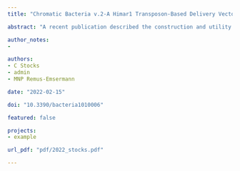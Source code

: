```yaml
---
title: "Chromatic Bacteria v.2-A Himar1 Transposon-Based Delivery Vector to Extend the Host Range of a Toolbox to Fluorescently Tag Bacteria"

abstract: "A recent publication described the construction and utility of a comprehensive “Chromatic Bacteria” toolbox containing a set of genetic tools that allows for fluorescently tagging a variety of Proteobacteria. In an effort to expand the range of bacteria taggable with the Chromatic Bacteria toolbox, a series of Himar1 transposon vectors was constructed to mediate insertion of fluorescent protein and antibiotic resistant genes. The Himar1 transposon was chosen as it is known to function in a wide range of bacterial species. To test the suitability of the new Himar1 Chromatic Bacteria plasmid derivatives, conjugations were attempted on recently isolated non-model organisms. Although we were unsuccessful in delivering the plasmids into Gram-positive bacterial isolates, we successfully modified previously recalcitrant isolates to the first set of the Chromatic Bacteria toolbox, such as Sphingomonas sp. Leaf357 and Acidovorax sp. Leaf84. This manuscript reports on the currently available plasmids and transposition success in different bacteria."

author_notes:
- 

authors:
- C Stocks
- admin
- MNP Remus-Emsermann

date: "2022-02-15"

doi: "10.3390/bacteria1010006"

featured: false

projects:
- example

url_pdf: "pdf/2022_stocks.pdf"

---
```

